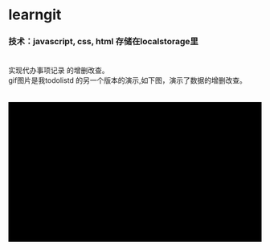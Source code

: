 # learngit<br>
### 技术：javascript, css, html 存储在localstorage里<br><br>
实现代办事项记录 的增删改查。<br>
gif图片是我todolistd 的另一个版本的演示,如下图，演示了数据的增删改查。<br><br><br>
![](https://github.com/wuxudong2702/learngit/blob/master/todolist.gif)<br>

